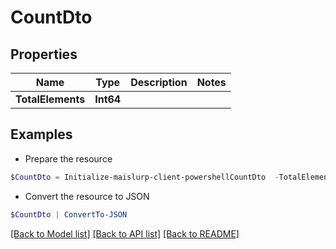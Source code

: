 # CountDto
## Properties

Name | Type | Description | Notes
------------ | ------------- | ------------- | -------------
**TotalElements** | **Int64** |  | 

## Examples

- Prepare the resource
```powershell
$CountDto = Initialize-maislurp-client-powershellCountDto  -TotalElements null
```

- Convert the resource to JSON
```powershell
$CountDto | ConvertTo-JSON
```

[[Back to Model list]](../README#documentation-for-models) [[Back to API list]](../README#documentation-for-api-endpoints) [[Back to README]](../README)

